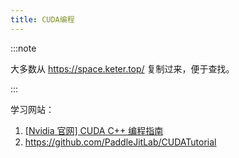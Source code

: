 ```yaml
---
title: CUDA编程
---
```


:::note

大多数从 https://space.keter.top/ 复制过来，便于查找。

:::

学习网站：

1. [[Nvidia 官网] CUDA C++ 编程指南]( https://docs.nvidia.com/cuda/cuda-c-programming-guide/index.html#programming-model )
2. https://github.com/PaddleJitLab/CUDATutorial
